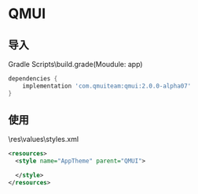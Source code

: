 # QMUI

## 导入

Gradle Scripts\build.grade(Moudule: app)

``` gradle
dependencies {
    implementation 'com.qmuiteam:qmui:2.0.0-alpha07'
}
```

## 使用

\res\values\styles.xml

``` XML
<resources>
  <style name="AppTheme" parent="QMUI">

  </style>
</resources>

```